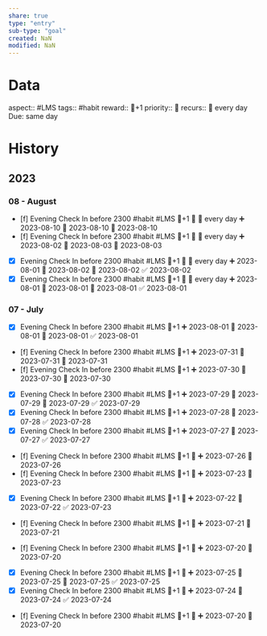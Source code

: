 ```yaml
---
share: true
type: "entry"
sub-type: "goal"
created: NaN 
modified: NaN
---
```

# Data
aspect:: #LMS 
tags:: #habit
reward:: 🥄+1
priority:: 🔺
recurs:: 🔁 every day
Due: same day
# History
## 2023
### 08 - August
- [f] Evening Check In before 2300 #habit #LMS 🥄+1 🔺 🔁 every day ➕ 2023-08-10 🛫 2023-08-10 📅 2023-08-10
- [f] Evening Check In before 2300 #habit #LMS 🥄+1 🔺 🔁 every day ➕ 2023-08-02 🛫 2023-08-03 📅 2023-08-03
- [x] Evening Check In before 2300 #habit #LMS 🥄+1 🔺 🔁 every day ➕ 2023-08-01 🛫 2023-08-02 📅 2023-08-02 ✅ 2023-08-02
- [x] Evening Check In before 2300 #habit #LMS 🥄+1 🔺 🔁 every day ➕ 2023-08-01 🛫 2023-08-01 📅 2023-08-01 ✅ 2023-08-01
### 07 - July

- [x] Evening Check In before 2300 #habit #LMS 🥄+1 ➕ 2023-08-01 🛫 2023-08-01 📅 2023-08-01 ✅ 2023-08-01
- [f] Evening Check In before 2300 #habit #LMS 🥄+1 ➕ 2023-07-31 🛫 2023-07-31 📅 2023-07-31
- [f] Evening Check In before 2300 #habit #LMS 🥄+1 ➕ 2023-07-30 🛫 2023-07-30 📅 2023-07-30
- [x] Evening Check In before 2300 #habit #LMS 🥄+1 ➕ 2023-07-29 🛫 2023-07-29 📅 2023-07-29 ✅ 2023-07-29
- [x] Evening Check In before 2300 #habit #LMS 🥄+1 ➕ 2023-07-28 📅 2023-07-28 ✅ 2023-07-28
- [x] Evening Check In before 2300 #habit #LMS 🥄+1 ➕ 2023-07-27 📅 2023-07-27 ✅ 2023-07-27
- [f] Evening Check In before 2300 #habit #LMS 🥄+1 🔺 ➕ 2023-07-26 📅 2023-07-26
- [f] Evening Check In before 2300 #habit #LMS 🥄+1 🔺 ➕ 2023-07-23 📆2023-07-23
- [x] Evening Check In before 2300 #habit #LMS 🥄+1 🔺 ➕ 2023-07-22 📅 2023-07-22 ✅ 2023-07-23
- [f] Evening Check In before 2300 #habit #LMS 🥄+1 🔺 ➕ 2023-07-21 📆2023-07-21

- [f] Evening Check In before 2300 #habit #LMS 🥄+1 🔺 ➕ 2023-07-20 📅 2023-07-20

- [x] Evening Check In before 2300 #habit #LMS 🥄+1 🔺 ➕ 2023-07-25 🛫 2023-07-25 📅 2023-07-25 ✅ 2023-07-25
- [x] Evening Check In before 2300 #habit #LMS 🥄+1 🔺 ➕ 2023-07-24 📅 2023-07-24 ✅ 2023-07-24
- [f] Evening Check In before 2300 #habit #LMS 🥄+1 🔺 ➕ 2023-07-20 📅 2023-07-20